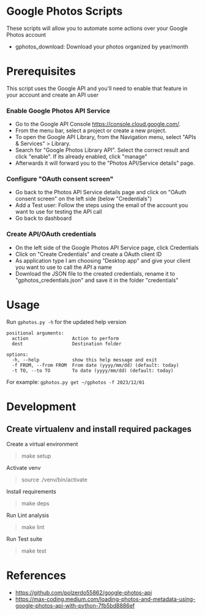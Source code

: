 # Google Photos Scripts

These scripts will allow you to automate some actions over your Google Photos account
- gphotos_download: Download your photos organized by year/month

# Prerequisites

This script uses the Google API and you'll need to enable that feature in your account and create an API user

### Enable Google Photos API Service

- Go to the Google API Console https://console.cloud.google.com/.
- From the menu bar, select a project or create a new project.
- To open the Google API Library, from the Navigation menu, select "APIs & Services" > Library.
- Search for "Google Photos Library API". Select the correct result and click "enable". If its already enabled, click "manage"
- Afterwards it will forward you to the "Photos API/Service details" page.

### Configure "OAuth consent screen"

- Go back to the Photos API Service details page and click on "OAuth consent screen" on the left side (below "Credentials")
- Add a Test user: Follow the steps using the email of the account you want to use for testing the API call
- Go back to dashboard

### Create API/OAuth credentials

- On the left side of the Google Photos API Service page, click Credentials
- Click on "Create Credentials" and create a OAuth client ID
- As application type I am choosing "Desktop app" and give your client you want to use to call the API a name
- Download the JSON file to the created credentials, rename it to "gphotos_credentials.json" and save it in the folder "credentials"

# Usage
Run `gphotos.py -h` for the updated help version

```
positional arguments:
  action                Action to perform
  dest                  Destination folder

options:
  -h, --help            show this help message and exit
  -f FROM, --from FROM  From date (yyyy/mm/dd) (default: today)
  -t TO, --to TO        To date (yyyy/mm/dd) (default: today)
```
For example: `gphotos.py get ~/gphotos -f 2023/12/01`

# Development

## Create virtualenv and install required packages

Create a virtual environment 
> make setup

Activate venv
> source ./venv/bin/activate 

Install requirements 
> make deps

Run Lint analysis
> make lint

Run Test suite
> make test

# References
- https://github.com/polzerdo55862/google-photos-api
- https://max-coding.medium.com/loading-photos-and-metadata-using-google-photos-api-with-python-7fb5bd8886ef
